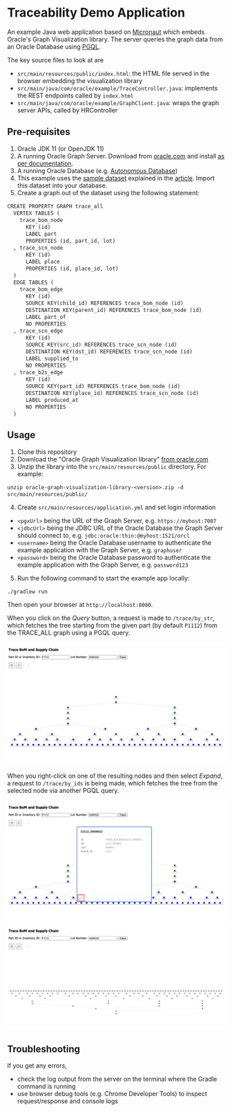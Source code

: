 # Traceability Demo Application 

An example Java web application based on [Micronaut](https://docs.micronaut.io/) which embeds Oracle's Graph Visualization library. The server queries the graph data from an Oracle Database using [PGQL](https://pgql-lang.org/).

The key source files to look at are

* `src/main/resources/public/index.html`: the HTML file served in the browser embedding the visualization library
* `src/main/java/com/oracle/example/TraceController.java`: implements the REST endpoints called by `index.html` 
* `src/main/java/com/oracle/example/GraphClient.java`: wraps the graph server APIs, called by HRController

## Pre-requisites

1. Oracle JDK 11 (or OpenJDK 11)
2. A running Oracle Graph Server. Download from [oracle.com](https://www.oracle.com/database/technologies/spatialandgraph/property-graph-features/graph-server-and-client/graph-server-and-client-downloads.html) and install [as per documentation](https://docs.oracle.com/en/database/oracle/property-graph/23.1/spgdg/using-rpm-installation.html#GUID-EF1C77D2-86B5-4F16-AA43-3B37BE5FE4B9).
3. A running Oracle Database (e.g. [Autonomous Database](https://www.oracle.com/autonomous-database/))
4. This example uses the [sample dataset](https://objectstorage.ap-tokyo-1.oraclecloud.com/n/nr92jg8wdcil/b/public/o/traceability.zip) explained in the [article](https://medium.com/oracledevs/d65521510975). Import this dataset into your database.
5. Create a graph out of the dataset using the following statement:

```
CREATE PROPERTY GRAPH trace_all
  VERTEX TABLES (
    trace_bom_node
      KEY (id)
      LABEL part
      PROPERTIES (id, part_id, lot)
  , trace_scn_node
      KEY (id)
      LABEL place
      PROPERTIES (id, place_id, lot)
  )
  EDGE TABLES (
    trace_bom_edge
      KEY (id)
      SOURCE KEY(child_id) REFERENCES trace_bom_node (id)
      DESTINATION KEY(parent_id) REFERENCES trace_bom_node (id)
      LABEL part_of
      NO PROPERTIES
  , trace_scn_edge
      KEY (id)
      SOURCE KEY(src_id) REFERENCES trace_scn_node (id)
      DESTINATION KEY(dst_id) REFERENCES trace_scn_node (id)
      LABEL supplied_to
      NO PROPERTIES
  , trace_b2s_edge
      KEY (id)
      SOURCE KEY(part_id) REFERENCES trace_bom_node (id)
      DESTINATION KEY(place_id) REFERENCES trace_scn_node (id)
      LABEL produced_at
      NO PROPERTIES
  )
```

## Usage

1. Clone this repository 
2. Download the "Oracle Graph Visualization library" [from oracle.com](https://www.oracle.com/database/technologies/spatialandgraph/property-graph-features/graph-server-and-client/graph-server-and-client-downloads.html)
3. Unzip the library into the `src/main/resources/public` directory. For example:

```
unzip oracle-graph-visualization-library-<version>.zip -d src/main/resources/public/
```

4. Create `src/main/resources/application.yml` and set login information
  * `<pgxUrl>` being the URL of the Graph Server, e.g. `https://myhost:7007`
  * `<jdbcUrl>` being the JDBC URL of the Oracle Database the Graph Server should connect to, e.g. `jdbc:oracle:thin:@myhost:1521/orcl` 
  * `<username>` being the Oracle Database username to authenticate the example application with the Graph Server, e.g. `graphuser`
  * `<password>` being the Oracle Database password to authenticate the example application with the Graph Server, e.g. `password123`

5. Run the following command to start the example app locally:

```
./gradlew run
```

Then open your browser at `http://localhost:8080`.

When you click on the <em>Query</em> button, a request is made to `/trace/by_str`, which fetches the tree starting from the given part (by default `P1112`) from the TRACE_ALL graph using a PGQL query. 

![](screenshot-1.png)

When you right-click on one of the resulting nodes and then select <em>Expand</em>, a request to `/trace/by_ids` is being made, which fetches the tree from the selected node via another PGQL query.

![](screenshot-2.png)
![](screenshot-3.png)

## Troubleshooting

If you get any errors, 
* check the log output from the server on the terminal where the Gradle command is running
* use browser debug tools (e.g. Chrome Developer Tools) to inspect request/response and console logs

